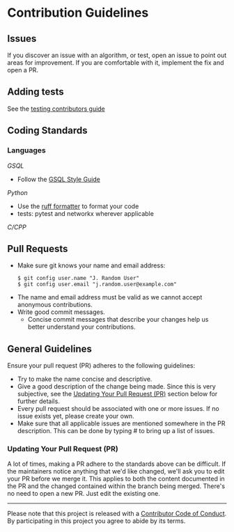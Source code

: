 # Contribution Guidelines

## Issues
If you discover an issue with an algorithm, or test, open an issue to point out areas for improvement. 
If you are comfortable with it, implement the fix and open a PR.


## Adding tests
See the [testing contributors guide](tests/CONTRIBUTING.md)

## Coding Standards

### Languages

*GSQL*
- Follow the [GSQL Style Guide](https://docs.tigergraph.com/gsql-ref/current/appendix/gsql-style-guide)

*Python*
- Use the [ruff formatter](https://docs.astral.sh/ruff/formatter/#the-ruff-formatter) to format your code
- tests: pytest and networkx wherever applicable

*C/CPP*


## Pull Requests
- Make sure git knows your name and email address:
   ```
   $ git config user.name "J. Random User"
   $ git config user.email "j.random.user@example.com"
   ```
- The name and email address must be valid as we cannot accept anonymous contributions.
- Write good commit messages.
   - Concise commit messages that describe your changes help us better understand your contributions.

## General Guidelines

Ensure your pull request (PR) adheres to the following guidelines:

- Try to make the name concise and descriptive.
- Give a good description of the change being made. Since this is very subjective, see the [Updating Your Pull Request (PR)](#updating-your-pull-request-pr) section below for further details.
- Every pull request should be associated with one or more issues. If no issue exists yet, please create your own.
- Make sure that all applicable issues are mentioned somewhere in the PR description. This can be done by typing # to bring up a list of issues.

### Updating Your Pull Request (PR)

A lot of times, making a PR adhere to the standards above can be difficult. If the maintainers notice anything that we'd like changed, we'll ask you to edit your PR before we merge it. 
This applies to both the content documented in the PR and the changed contained within the branch being merged. There's no need to open a new PR. Just edit the existing one.

---

Please note that this project is released with a [Contributor Code of Conduct](CODE_OF_CONDUCT.md). By participating in this project you agree to abide by its terms.

[email]: mailto:opensource@optum.com
